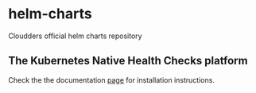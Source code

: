 # helm-charts
Cloudders official helm charts repository

## The Kubernetes Native Health Checks platform

Check the the documentation [page](https://cloudders.com/docs/getting-started) for installation instructions.
